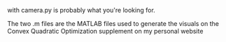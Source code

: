 with camera.py is probably what you're looking for.


The two .m files are the MATLAB files used to generate the visuals on the Convex Quadratic Optimization supplement on my personal website
